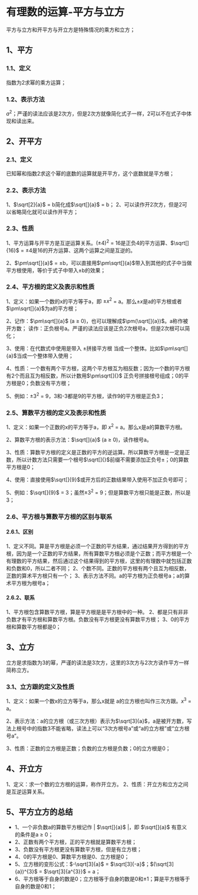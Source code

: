 # 有理数的运算-平方与立方
平方与立方和开平方与开立方是特殊情况的乘方和立方；

## 1、平方
### 1.1、定义
指数为2求幂的乘方运算；

### 1.2、表示方法
$a^{2}$；严谨的读法应该是2次方，但是2次方就像简化式子一样，2可以不在式子中体现和读出来。

## 2、开平方
### 2.1、定义
已知幂和指数2求这个幂的底数的运算就是开平方，这个底数就是平方根；

### 2.2、表示方法
1、$\sqrt[2]{a}$ = b简化成$\sqrt[]{a}$ = b；
2、可以读作开2次方，但是2可以省略简化就可以读作开平方；

### 2.3、性质
1、平方运算与开平方是互逆运算关系。$(\pm4)^{2}$ = 16是正负4的平方运算、$\sqrt[]{16}$ = $\pm4$是16的开方运算、这两个运算之间是互逆的。

2、$\pm\sqrt[]{a}$ = $\pm$b，可以直接用$\pm\sqrt[]{a}$带入到其他的式子中当做平方根使用，等价于式子中带入$\pm$b的效果；

### 2.4、平方根的定义及表示和性质
1、定义：如果一个数的x的平方等于a，即 $\pm x^{2}$ = a。那么$\pm x$是a的平方根或者$\pm\sqrt[]{a}$为a的平方根；

2、记作：$\pm\sqrt[]{a}$ (a $\geqslant$ 0)，也可以理解成$\pm(\sqrt[]{a})$。a称作被开方数；
读作：正负根号a。严谨的读法应该是正负2次根号a，但是2次根可以简化；

3、使用：在代数式中使用是带入 $\pm$拼接平方根 当成一个整体。比如$\pm\sqrt[]{a}$当成一个整体带入使用；

4、性质：一个数有两个平方根，这两个平方根互为相反数；因为一个数的平方根有2个而且互为相反数，所以计数用$\pm\sqrt[]{}$ 正负号拼接根号组成；0的平方根是0；负数没有平方根；

5、例如：$\pm3^{2}$ = 9，3和-3都是9的平方根，读作9的平方根是正负3；

### 2.5、算数平方根的定义及表示和性质
1、定义：如果一个正数的x的平方等于a，即 $x^{2}$ = a。那么x是a的算数平方根。

2、算数平方根的表示方法：$\sqrt[]{a}$ (a $\geqslant$ 0)，读作根号a。

3、性质：算数平方根的定义是正数的平方的逆运算。所以算数平方根是一定是正数，所以计数方法只需要一个根号$\sqrt[]{}$前缀不需要添加正负号$\pm$；0的算数平方根是0；

4、使用：直接使用$\sqrt[]{9}$或开方后的正数结果带入使用不加正负号即可；

5、例如：$\sqrt[]{9}$ = 3；虽然$\pm3^{2}$ = 9；但是算数平方根只能是正数，所以是3；

### 2.6、平方根与算数平方根的区别与联系
#### 2.6.1、区别
1、定义不同。算是平方根是必须一个正数的平方结果，通过结果开方得到的平方根，因为是一个正数的平方结果，所有算数平方根必须是个正数；而平方根是一个有理数的平方结果，然后通过这个结果得到的平方根，这里的有理数中就包括正数和负数和0，所以二者不同；
2、个数不同。正数的平方根有两个且互为相反数，正数的算术平方根只有一个；
3、表示方法不同。a的平方根为正负根号a；a的算术平方根为根号a；
#### 2.6.2、联系
1、平方根包含算数平方根，算是平方根是是平方根中的一种。
2、都是只有非非负数才有平方根和算数平方根。负数没有平方根更没有算数平方根；
3、0的平方根和算数平方根都是0；

## 3、立方
立方是求指数为3的幂，严谨的读法是3次方，这里的3次方与2次方读作平方一样简称立方。

### 3.1、立方跟的定义及性质
1、定义：如果一个数x的立方等于a，那么x就是
a的立方根也叫作三次方跟。$x^{3}$ = a。

2、表示方法：a的立方根（或三次方根）表示为$\sqrt[3]{a}$，a是被开方数，写法上根号中的指数3不能省略，读法上可以“3次方根号a”或“a的立方根”或“立方根号a”。

3、性质：正数的立方根是正数；负数的立方根是负数；0的立方根是0；

## 4、开立方
1、定义：求一个数的立方根的运算，称作开立方。
2、性质：开立方和立方之间是互逆运算关系。


## 5、平方立方的总结
- 1、一个非负数a的算数平方根记作 | $\sqrt[]{a}$ |，即 $\sqrt[]{a}$ 有意义的条件是a $\geqslant$ 0；
- 2、正数有两个平方根，正的平方根就是算数平方根；
- 3、负数没有平方根更没有算数平方根，但是有立方根；
- 4、0的平方根是0、算数平方根是0、立方根是0；
- 5、立方根的变形公式：$-\sqrt[3]{a}$ = $\sqrt[3]{-a}$；$(\sqrt[3]{a})^{3}$ = $\sqrt[3]{a^{3}}$ = a；
- 6、平方根等于自身的数是0；立方根等于自身的数是0和$\pm1$；算是平方根等于自身的数是0和1；
